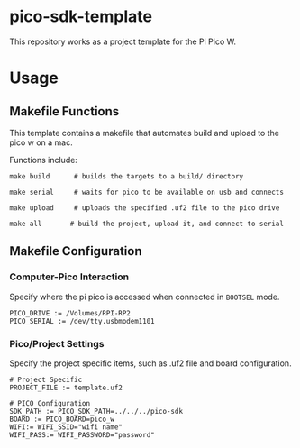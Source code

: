 # pico-sdk-template
This repository works as a project template for the Pi Pico W.

# Usage
## Makefile Functions
This template contains a makefile that automates build and upload to the pico w
on a mac.

Functions include:
```
make build      # builds the targets to a build/ directory
```
```
make serial     # waits for pico to be available on usb and connects
```
```
make upload     # uploads the specified .uf2 file to the pico drive
```
```
make all       # build the project, upload it, and connect to serial
```

## Makefile Configuration
### Computer-Pico Interaction
Specify where the pi pico is accessed when connected in `BOOTSEL` mode.
```
PICO_DRIVE := /Volumes/RPI-RP2
PICO_SERIAL := /dev/tty.usbmodem1101
```
### Pico/Project Settings
Specify the project specific items, such as .uf2 file and board configuration.
```
# Project Specific
PROJECT_FILE := template.uf2

# PICO Configuration
SDK_PATH := PICO_SDK_PATH=../../../pico-sdk
BOARD := PICO_BOARD=pico_w
WIFI:= WIFI_SSID="wifi name"
WIFI_PASS:= WIFI_PASSWORD="password"
```